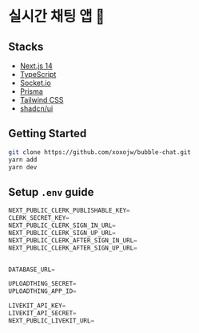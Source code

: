 # 실시간 채팅 앱 💬

## Stacks

- [Next.js 14](https://nextjs.org/)
- [TypeScript](https://www.typescriptlang.org/ko/)
- [Socket.io](https://socket.io/)
- [Prisma](https://www.prisma.io/)
- [Tailwind CSS](https://tailwindcss.com/)
- [shadcn/ui](https://ui.shadcn.com/)

## Getting Started
```bash
git clone https://github.com/xoxojw/bubble-chat.git
yarn add
yarn dev
```

## Setup `.env` guide

```js
NEXT_PUBLIC_CLERK_PUBLISHABLE_KEY=
CLERK_SECRET_KEY=
NEXT_PUBLIC_CLERK_SIGN_IN_URL=
NEXT_PUBLIC_CLERK_SIGN_UP_URL=
NEXT_PUBLIC_CLERK_AFTER_SIGN_IN_URL=
NEXT_PUBLIC_CLERK_AFTER_SIGN_UP_URL=


DATABASE_URL=

UPLOADTHING_SECRET=
UPLOADTHING_APP_ID=

LIVEKIT_API_KEY=
LIVEKIT_API_SECRET=
NEXT_PUBLIC_LIVEKIT_URL=
```